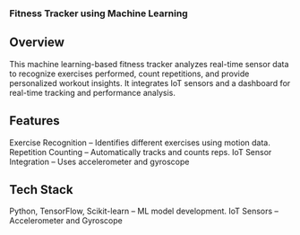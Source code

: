 ### Fitness Tracker using Machine Learning
## Overview
This machine learning-based fitness tracker analyzes real-time sensor data to recognize exercises performed, count repetitions, and provide personalized workout insights. It integrates IoT sensors and a dashboard for real-time tracking and performance analysis.

## Features
Exercise Recognition – Identifies different exercises using motion data.
Repetition Counting – Automatically tracks and counts reps.
IoT Sensor Integration – Uses accelerometer and gyroscope

## Tech Stack
Python, TensorFlow, Scikit-learn – ML model development.
IoT Sensors – Accelerometer and Gyroscope




